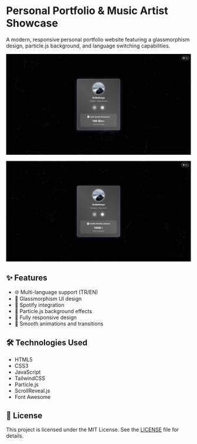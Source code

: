# Personal Portfolio & Music Artist Showcase

A modern, responsive personal portfolio website featuring a glassmorphism design, particle.js background, and language switching capabilities.

![Portfolio Preview | English](github/turkish.PNG)

![Portfolio Preview | ENGLISH](github/english.PNG)

## ✨ Features

- 🌐 Multi-language support (TR/EN)
- 🎨 Glassmorphism UI design
- 🎵 Spotify integration
- 🌟 Particle.js background effects
- 📱 Fully responsive design
- 🚀 Smooth animations and transitions

## 🛠️ Technologies Used

- HTML5
- CSS3
- JavaScript
- TailwindCSS
- Particle.js
- ScrollReveal.js
- Font Awesome

## 📄 License

This project is licensed under the MIT License. See the [LICENSE](LICENSE) file for details.

